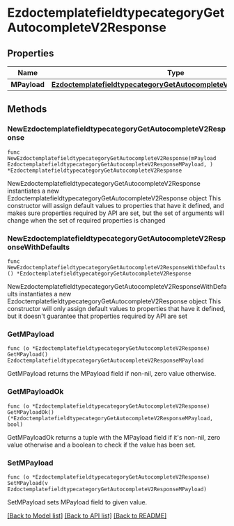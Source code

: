# EzdoctemplatefieldtypecategoryGetAutocompleteV2Response

## Properties

Name | Type | Description | Notes
------------ | ------------- | ------------- | -------------
**MPayload** | [**EzdoctemplatefieldtypecategoryGetAutocompleteV2ResponseMPayload**](EzdoctemplatefieldtypecategoryGetAutocompleteV2ResponseMPayload.md) |  | 

## Methods

### NewEzdoctemplatefieldtypecategoryGetAutocompleteV2Response

`func NewEzdoctemplatefieldtypecategoryGetAutocompleteV2Response(mPayload EzdoctemplatefieldtypecategoryGetAutocompleteV2ResponseMPayload, ) *EzdoctemplatefieldtypecategoryGetAutocompleteV2Response`

NewEzdoctemplatefieldtypecategoryGetAutocompleteV2Response instantiates a new EzdoctemplatefieldtypecategoryGetAutocompleteV2Response object
This constructor will assign default values to properties that have it defined,
and makes sure properties required by API are set, but the set of arguments
will change when the set of required properties is changed

### NewEzdoctemplatefieldtypecategoryGetAutocompleteV2ResponseWithDefaults

`func NewEzdoctemplatefieldtypecategoryGetAutocompleteV2ResponseWithDefaults() *EzdoctemplatefieldtypecategoryGetAutocompleteV2Response`

NewEzdoctemplatefieldtypecategoryGetAutocompleteV2ResponseWithDefaults instantiates a new EzdoctemplatefieldtypecategoryGetAutocompleteV2Response object
This constructor will only assign default values to properties that have it defined,
but it doesn't guarantee that properties required by API are set

### GetMPayload

`func (o *EzdoctemplatefieldtypecategoryGetAutocompleteV2Response) GetMPayload() EzdoctemplatefieldtypecategoryGetAutocompleteV2ResponseMPayload`

GetMPayload returns the MPayload field if non-nil, zero value otherwise.

### GetMPayloadOk

`func (o *EzdoctemplatefieldtypecategoryGetAutocompleteV2Response) GetMPayloadOk() (*EzdoctemplatefieldtypecategoryGetAutocompleteV2ResponseMPayload, bool)`

GetMPayloadOk returns a tuple with the MPayload field if it's non-nil, zero value otherwise
and a boolean to check if the value has been set.

### SetMPayload

`func (o *EzdoctemplatefieldtypecategoryGetAutocompleteV2Response) SetMPayload(v EzdoctemplatefieldtypecategoryGetAutocompleteV2ResponseMPayload)`

SetMPayload sets MPayload field to given value.



[[Back to Model list]](../README.md#documentation-for-models) [[Back to API list]](../README.md#documentation-for-api-endpoints) [[Back to README]](../README.md)


